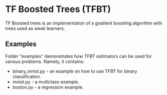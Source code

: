# TF Boosted Trees (TFBT)

TF Boosted trees is an implementation of a gradient boosting algorithm with
trees used as week learners.

## Examples
Folder "examples" demonstrates how TFBT estimators can be used for various
problems. Namely, it contains:
* binary_mnist.py - an example on how to use TFBT for binary classification.
* mnist.py - a multiclass example.
* boston.py - a regression example.
